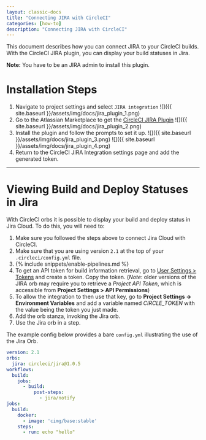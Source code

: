 ```yaml
---
layout: classic-docs
title: "Connecting JIRA with CircleCI"
categories: [how-to]
description: "Connecting JIRA with CircleCI"
---
```


This document describes how you can connect JIRA to your CircleCI builds. With
the CircleCI JIRA plugin, you can display your build statuses in Jira.

**Note:** You have to be an JIRA admin to install this plugin.

# Installation Steps

1. Navigate to project settings and select `JIRA integration`
![]({{ site.baseurl }}/assets/img/docs/jira_plugin_1.png)
2. Go to the Atlassian Marketplace to get the [CircleCI JIRA Plugin](https://marketplace.atlassian.com/apps/1215946/circleci-for-jira?hosting=cloud&tab=overview)
![]({{ site.baseurl }}/assets/img/docs/jira_plugin_2.png)
3. Install the plugin and follow the prompts to set it up.
![]({{ site.baseurl }}/assets/img/docs/jira_plugin_3.png)
![]({{ site.baseurl }}/assets/img/docs/jira_plugin_4.png)
4. Return to the CircleCI JIRA Integration settings page and add the generated token.

---

# Viewing Build and Deploy Statuses in Jira 

With CircleCI orbs it is possible to display your build and deploy status
in Jira Cloud. To do this, you will need to: 

1. Make sure you followed the steps above to connect Jira Cloud with CircleCI.
1. Make sure that you are using version `2.1` at the top of your `.circleci/config.yml` file.
1. {% include snippets/enable-pipelines.md %}
1. To get an API token for build information retrieval, go to [User Settings > Tokens](https://app.circleci.com/settings/user/tokens) and create a token. Copy the token. (*Note*: older versions of the JIRA orb may require you to retrieve a _Project API Token_, which is accessible from **Project Settings > API Permissions**)
1. To allow the integration to then use that key, go to **Project Settings -> Environment Variables** and add a variable named _CIRCLE_TOKEN_ with the value being the token you just made.
1. Add the orb stanza, invoking the Jira orb.
1. Use the Jira orb in a step.

The example config below provides a bare `config.yml` illustrating the use of the Jira Orb.


```yaml
version: 2.1
orbs:
  jira: circleci/jira@1.0.5
workflows:
  build:
    jobs:
      - build:
          post-steps:
            - jira/notify
jobs:
  build:
    docker:
      - image: 'cimg/base:stable'
    steps:
      - run: echo "hello"
```
